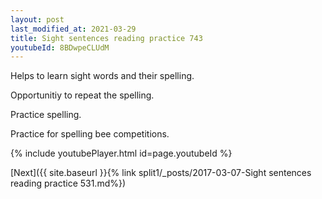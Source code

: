 ```yaml
---
layout: post
last_modified_at: 2021-03-29
title: Sight sentences reading practice 743
youtubeId: 8BDwpeCLUdM
---
```

 
 
Helps to learn sight words and their spelling.

Opportunitiy to repeat the spelling. 

Practice spelling. 
 
Practice for spelling bee competitions. 
 
{% include youtubePlayer.html id=page.youtubeId %}
 
 

[Next]({{ site.baseurl }}{% link  split1/_posts/2017-03-07-Sight sentences reading practice 531.md%})
 
